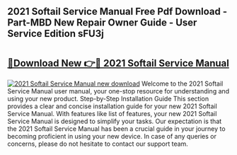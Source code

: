 ## 2021 Softail Service Manual Free Pdf Download - Part-MBD New Repair Owner Guide - User Service Edition sFU3j

# <h2><a href="http://bc42827.oget.top/?id=2021+Softail+Service+Manual">🔗Download New 👉🔴 2021 Softail Service Manual</a></h2>

[![2021 Softail Service Manual new download](https://i.imgur.com/5g1atiW.png)](http://bc42827.oget.top/?id=2021+Softail+Service+Manual)
Welcome to the 2021 Softail Service Manual user manual, your one-stop resource for understanding and using your new product. Step-by-Step Installation Guide This section provides a clear and concise installation guide for your new 2021 Softail Service Manual. With features like list of features, your new 2021 Softail Service Manual is designed to simplify your tasks. Our expectation is that the 2021 Softail Service Manual has been a crucial guide in your journey to becoming proficient in using your new device. In case of any queries or concerns, please do not hesitate to contact our support team.
